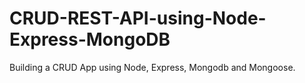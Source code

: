 ﻿# CRUD-REST-API-using-Node-Express-MongoDB

Building a CRUD App using Node, Express, Mongodb and Mongoose.
